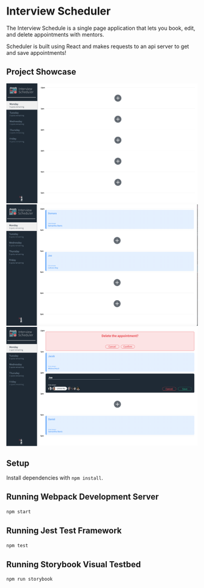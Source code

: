 # Interview Scheduler

The Interview Schedule is a single page application that lets you book, edit, and delete appointments with mentors.

Scheduler is built using React and makes requests to an api server to get and save appointments!

## Project Showcase

!["Scheduler_Screenshot"](https://github.com/Domara7/scheduler/blob/master/Docs/photo3.png)
!["Scheduler_Screenshot"](https://github.com/Domara7/scheduler/blob/master/Docs/photo1.png)
!["Scheduler_Screenshot"](https://github.com/Domara7/scheduler/blob/master/Docs/photo2.png)

## Setup

Install dependencies with `npm install`.

## Running Webpack Development Server

```sh
npm start
```

## Running Jest Test Framework

```sh
npm test
```

## Running Storybook Visual Testbed

```sh
npm run storybook
```

